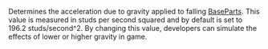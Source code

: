 Determines the acceleration due to gravity applied to falling
[BaseParts](https://create.roblox.com/docs/reference/engine/classes/BasePart). This value is measured in studs per second squared
and by default is set to 196.2 studs/second^2. By changing this
value, developers can simulate the effects of lower or higher gravity in
game.